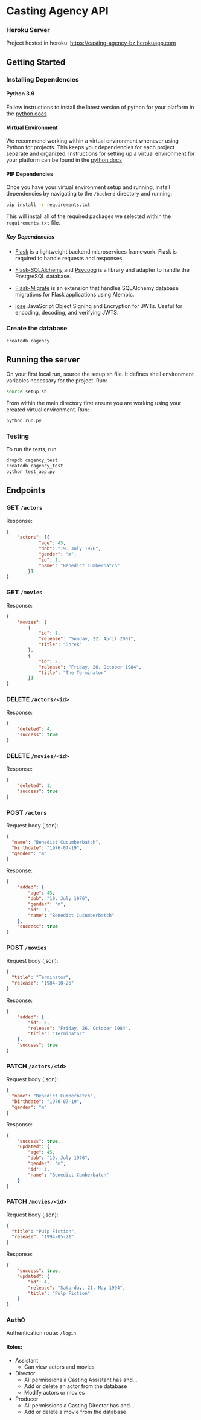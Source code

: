 # Casting Agency API

### Heroku Server
Project hosted in heroku: https://casting-agency-bz.herokuapp.com

## Getting Started

### Installing Dependencies

#### Python 3.9

Follow instructions to install the latest version of python for your platform in
the [python docs](https://docs.python.org/3/using/index.html)

#### Virtual Environment

We recommend working within a virtual environment whenever using Python for projects. This keeps your dependencies for
each project separate and organized. Instructions for setting up a virtual environment for your platform can be found in
the [python docs](https://packaging.python.org/guides/installing-using-pip-and-virtual-environments/)

#### PIP Dependencies

Once you have your virtual environment setup and running, install dependencies by navigating to the `/backend` directory
and running:

```bash
pip install -r requirements.txt
```

This will install all of the required packages we selected within the `requirements.txt` file.

##### Key Dependencies

- [Flask](http://flask.pocoo.org/) is a lightweight backend microservices framework. Flask is required to handle
  requests and responses.

- [Flask-SQLAlchemy](https://flask-sqlalchemy.palletsprojects.com/) and [Psycopg](https://www.psycopg.org/docs/) is a
  library and adapter to handle the PostgreSQL database.

- [Flask-Migrate](https://flask-migrate.readthedocs.io/) is an extension that handles SQLAlchemy database migrations for
  Flask applications using Alembic.

- [jose](https://python-jose.readthedocs.io/en/latest/) JavaScript Object Signing and Encryption for JWTs. Useful for
  encoding, decoding, and verifying JWTS.

### Create the database

```bash
createdb cagency
```

## Running the server

On your first local run, source the setup.sh file. It defines shell environment variables necessary for the project. Run:
```bash
source setup.sh
```

From within the main directory first ensure you are working using your created virtual environment. Run:

```bash
python run.py
```

### Testing

To run the tests, run

```bash
dropdb cagency_test
createdb cagency_test
python test_app.py
```

## Endpoints

### GET `/actors`
Response:
```json
{
    "actors": [{
            "age": 45,
            "dob": "19. July 1976",
            "gender": "m",
            "id": 1,
            "name": "Benedict Cumberbatch"
        }]
}
```

### GET `/movies`
Response:
```json
{
    "movies": [
        {
            "id": 1,
            "release": "Sunday, 22. April 2001",
            "title": "Shrek"
        },
        {
            "id": 2,
            "release": "Friday, 26. October 1984",
            "title": "The Terminator"
        }]
}
```

### DELETE `/actors/<id>`
Response:
```json
{
    "deleted": 4,
    "success": true
}
```
### DELETE `/movies/<id>`
Response:
```json
{
    "deleted": 1,
    "success": true
}
```
### POST `/actors`
Request body (json):
```json
{
  "name": "Benedict Cucumberbatch",
  "birthdate": "1976-07-19",
  "gender": "m"
}
```
Response:
```json
{
    "added": {
        "age": 45,
        "dob": "19. July 1976",
        "gender": "m",
        "id": 1,
        "name": "Benedict Cucumberbatch"
    },
    "success": true
}
```
### POST `/movies`
Request body (json):
```json
{
  "title": "Terminator",
  "release": "1984-10-26"
}
```
Response:
```json
{
    "added": {
        "id": 5,
        "release": "Friday, 26. October 1984",
        "title": "Terminator"
    },
    "success": true
}
```
### PATCH `/actors/<id>`
Request body (json):
```json
{
  "name": "Benedict Cumberbatch",
  "birthdate": "1976-07-19",
  "gender": "m"
}
```
Response:
```json
{
    "success": true,
    "updated": {
        "age": 45,
        "dob": "19. July 1976",
        "gender": "m",
        "id": 1,
        "name": "Benedict Cumberbatch"
    }
}
```
### PATCH `/movies/<id>`
Request body (json):
```json
{
  "title": "Pulp Fiction",
  "release": "1994-05-21"
}
```
Response:
```json
{
    "success": true,
    "updated": {
        "id": 4,
        "release": "Saturday, 21. May 1994",
        "title": "Pulp Fiction"
    }
}
```
### Auth0

Authentication route: `/login`

#### Roles:
- Assistant
  * Can view actors and movies
- Director
  * All permissions a Casting Assistant has and…
  * Add or delete an actor from the database
  * Modify actors or movies
- Producer
  * All permissions a Casting Director has and…
  * Add or delete a movie from the database
